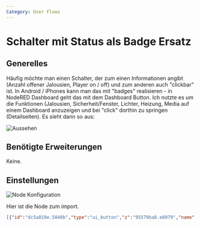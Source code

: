 ```yaml
---
Category: User Flows
---
```


# Schalter mit Status als Badge Ersatz

## Generelles
Häufig möchte man einen Schalter, der zum einen Informationen angibt (Anzahl offener Jalousien, Player on / off) und zum anderen auch "clickbar" ist. In Android / iPhones kann man das mit "badges" realisieren - in NodeRED Dashboard geht das mit dem Dashboard Button. Ich nutzte es um die Funktionen (Jalousien, Sicherheit/Fenster, Lichter, Heizung, Media auf einem Dashboard anzuzeigen und bei "click" dorthin zu springen (Detailseiten). Es sieht dann so aus: 

![Aussehen](https://user-images.githubusercontent.com/17273119/60768123-83b01c80-a0c1-11e9-9b15-ef626cff7a8c.png)

## Benötigte Erweiterungen
Keine.

## Einstellungen

![Node Konfiguration](https://user-images.githubusercontent.com/17273119/60768199-852e1480-a0c2-11e9-8afa-3e6ec2348007.png)

Hier ist die Node zum import. 
```json
[{"id":"dc5a819e.5840b","type":"ui_button","z":"95579ba8.e8979","name":"BigBut Blinds","group":"b6335921.23f268","order":1,"width":"2","height":"2","passthru":false,"label":"<font size=6>{{msg.payload}}</font>","tooltip":"Jalousien","color":"{{(msg.payload > 0 ?\"CornflowerBlue \":\"Silver\")}}","bgcolor":" Gainsboro","icon":"fa-bars fa-3x","payload":"1","payloadType":"str","topic":"","x":1025,"y":415,"wires":[["4ff658fe.0aa218"]]},{"id":"b6335921.23f268","type":"ui_group","z":"","name":"Funktionen","tab":"bf6344f5.596528","order":2,"disp":false,"width":"10","collapse":false},{"id":"bf6344f5.596528","type":"ui_tab","z":"","name":"Übersicht","icon":"dashboard","order":1,"disabled":false,"hidden":false}]
```